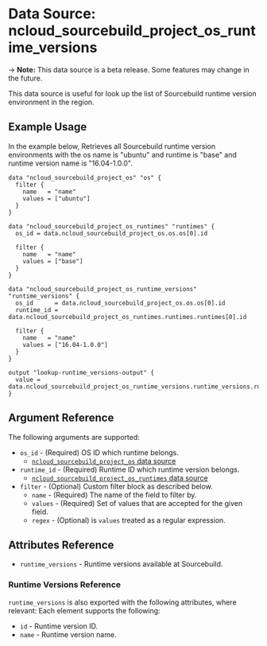 # Data Source: ncloud_sourcebuild_project_os_runtime_versions

-> **Note:** This data source is a beta release. Some features may change in the future.

This data source is useful for look up the list of Sourcebuild runtime version environment in the region.

## Example Usage

In the example below, Retrieves all Sourcebuild runtime version environments with the os name is "ubuntu" and runtime is "base" and runtime version name is "16.04-1.0.0".

```hcl
data "ncloud_sourcebuild_project_os" "os" {
  filter {
    name   = "name"
    values = ["ubuntu"]
  }
}

data "ncloud_sourcebuild_project_os_runtimes" "runtimes" {
  os_id = data.ncloud_sourcebuild_project_os.os.os[0].id

  filter {
    name   = "name"
    values = ["base"]
  }
}

data "ncloud_sourcebuild_project_os_runtime_versions" "runtime_versions" {
  os_id      = data.ncloud_sourcebuild_project_os.os.os[0].id
  runtime_id = data.ncloud_sourcebuild_project_os_runtimes.runtimes.runtimes[0].id

  filter {
    name   = "name"
    values = ["16.04-1.0.0"]
  }
}

output "lookup-runtime_versions-output" {
  value = data.ncloud_sourcebuild_project_os_runtime_versions.runtime_versions.runtime_versions
}
```

## Argument Reference

The following arguments are supported:

* `os_id` - (Required) OS ID which runtime belongs.
    * [`ncloud_sourcebuild_project_os` data source](./data-sources/sourcebuild_project_os.md)
* `runtime_id` - (Required) Runtime ID which runtime version belongs.
    * [`ncloud_sourcebuild_project_os_runtimes` data source](./data-sources/sourcebuild_project_os_runtimes.md)
* `filter` - (Optional) Custom filter block as described below.
    * `name` - (Required) The name of the field to filter by.
    * `values` - (Required) Set of values that are accepted for the given field.
    * `regex` - (Optional) is `values` treated as a regular expression.

## Attributes Reference

* `runtime_versions` - Runtime versions available at Sourcebuild.

### Runtime Versions Reference

`runtime_versions` is also exported with the following attributes, where relevant: Each element supports the following:

* `id` - Runtime version ID.
* `name` - Runtime version name.
